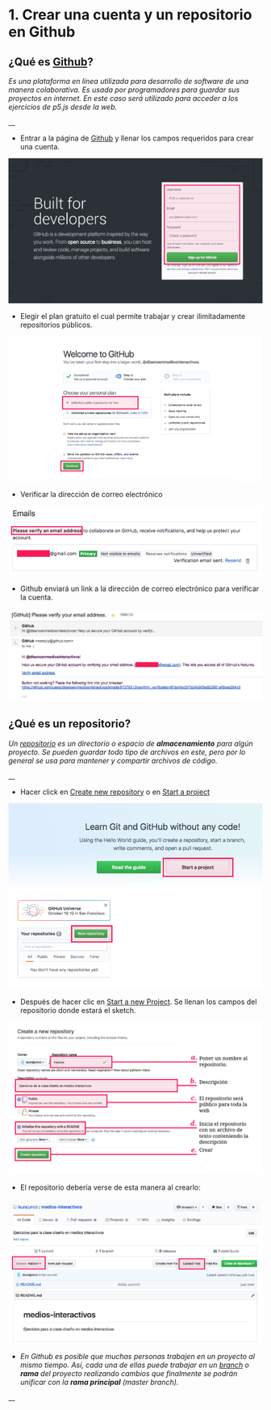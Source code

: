 # 1. Crear una cuenta y un repositorio en Github

## ¿Qué es [Github](https://github.com/)?

_Es una plataforma en línea utilizada para desarrollo de software de una manera colaborativa. Es usada por programadores para guardar sus proyectos en internet. En este caso será utilizado para acceder a los ejercicios de p5.js desde la web._

\_\_

* Entrar a la página de [Github](https://github.com) y llenar los campos requeridos para crear una cuenta.

![](../../.gitbook/assets/archivos-06.png)



* Elegir el plan gratuito el cual permite trabajar y crear ilimitadamente repositorios públicos. 

![](../../.gitbook/assets/archivos-07.png)



* Verificar la dirección de correo electrónico 

![](../../.gitbook/assets/archivos-08.png)



* Github enviará un link a la dirección de correo electrónico para verificar la cuenta.

![](../../.gitbook/assets/archivos-09.png)



## ¿Qué es un repositorio?

_Un_ [_repositorio_](https://help.github.com/articles/about-repositories/) _es un directorio o espacio de **almacenamiento** para algún proyecto. Se pueden guardar todo tipo de archivos en este, pero por lo general se usa para mantener y compartir archivos de código._

\_\_

* Hacer click en [Create new repository](https://github.com/new) o en [Start a project](https://github.com/new)

![](../../.gitbook/assets/archivos-10.png)



* Después de hacer clic en [Start a new Project](https://github.com/new). Se llenan los campos del repositorio donde estará el sketch.

![](../../.gitbook/assets/archivos-12.png)

* El repositorio debería verse de esta manera al crearlo:

![](../../.gitbook/assets/archivos-13.png)

* _En Github es posible que muchas personas trabajen en un proyecto al mismo tiempo. Así, cada una de ellas puede trabajar en un_ [_branch_](https://git-scm.com/book/en/v1/Git-Branching-What-a-Branch-Is) _o **rama** del proyecto realizando cambios que finalmente se podrán unificar con la **rama principal** \(master branch\)._

\_\_



